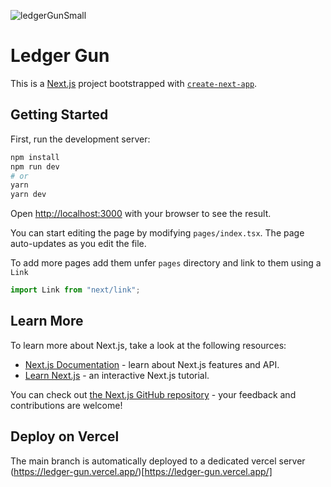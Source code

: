 
![ledgerGunSmall](https://user-images.githubusercontent.com/11752937/145725245-ec5caaa8-df36-456e-b38d-8a6f6bc2cd9d.gif)

# Ledger Gun

This is a [Next.js](https://nextjs.org/) project bootstrapped with [`create-next-app`](https://github.com/vercel/next.js/tree/canary/packages/create-next-app).

## Getting Started

First, run the development server:

```bash
npm install
npm run dev
# or
yarn
yarn dev
```

Open [http://localhost:3000](http://localhost:3000) with your browser to see the result.

You can start editing the page by modifying `pages/index.tsx`. The page auto-updates as you edit the file.

To add more pages add them unfer `pages` directory and link to them using a `Link`

```js
import Link from "next/link";
```

## Learn More

To learn more about Next.js, take a look at the following resources:

- [Next.js Documentation](https://nextjs.org/docs) - learn about Next.js features and API.
- [Learn Next.js](https://nextjs.org/learn) - an interactive Next.js tutorial.

You can check out [the Next.js GitHub repository](https://github.com/vercel/next.js/) - your feedback and contributions are welcome!

## Deploy on Vercel

The main branch is automatically deployed to a dedicated vercel server (https://ledger-gun.vercel.app/)[https://ledger-gun.vercel.app/]
